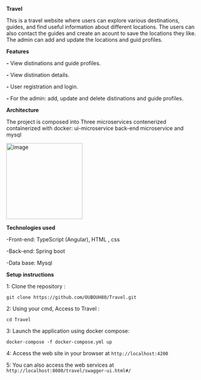 **Travel**

This is a travel website where users can explore various destinations, guides, and find useful information about different locations.
The users can also contact the guides and create an acount to save the locations they like.
The admin can add and update the locations and guid profiles.

**Features**

**-** View distinations and guide profiles.

**-** View distination details.

**-** User registration and login.

**-** For the admin: add, update and delete distinations and guide profiles.

**Architecture**

The project is composed into Three microservices contenerized containerized with docker:
   ui-microservice
   back-end microservice and mysql

<img width="201" alt="image" src="https://github.com/OUBOUH80/Travel/assets/76158315/219d6b31-bd88-49b1-9353-f6622dd63c17">








**Technologies used**

 -Front-end: TypeScript (Angular), HTML , css
 
 -Back-end: Spring boot
 
  -Data base: Mysql



**Setup instructions**

1: Clone the repository :

`git clone https://github.com/OUBOUH80/Travel.git `

2: Using your cmd, Access to Travel :

`cd Travel`

3: Launch the application using docker compose:

` docker-compose -f docker-compose.yml up `

4: Access the web site in your browser at `http://localhost:4200 `

5: You can also access the web services at `http://localhost:8080/travel/swagger-ui.html#/`

